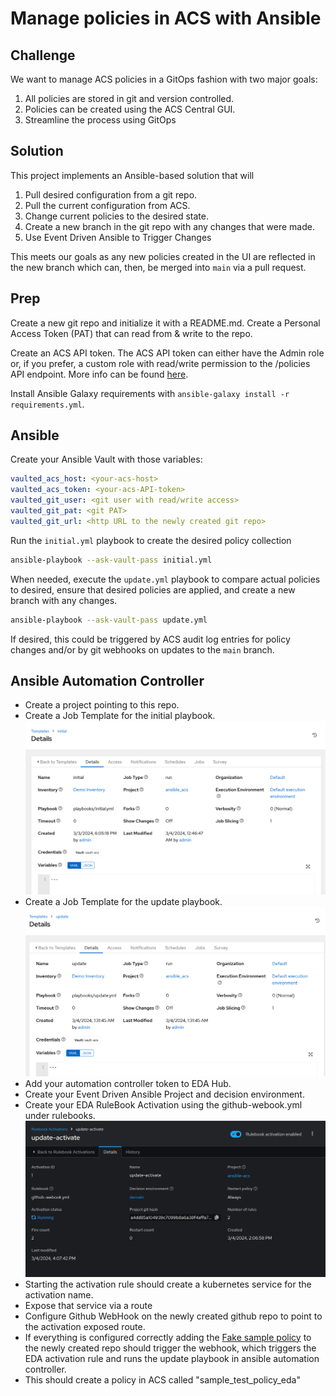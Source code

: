 # Manage policies in ACS with Ansible

## Challenge

We want to manage ACS policies in a GitOps fashion with two major goals:

1.  All policies are stored in git and version controlled.
2.  Policies can be created using the ACS Central GUI.
3. Streamline the process using GitOps

## Solution

This project implements an Ansible-based solution that will

1.  Pull desired configuration from a git repo.
2.  Pull the current configuration from ACS.
3.  Change current policies to the desired state.
4.  Create a new branch in the git repo with any changes that were made.
5. Use Event Driven Ansible to Trigger Changes

This meets our goals as any new policies created in the UI are reflected in the new branch which can, then, be merged into `main` via a pull request.

## Prep

Create a new git repo and initialize it with a README.md.  Create a Personal Access Token (PAT) that can read from & write to the repo.

Create an ACS API token.  The ACS API token can either have the Admin role or, if you prefer, a custom role with read/write permission to the /policies API endpoint.  More info can be found [here](https://docs.openshift.com/acs/3.67/cli/getting-started-cli.html#cli-authentication_cli-getting-started).

Install Ansible Galaxy requirements with `ansible-galaxy install -r requirements.yml`.

## Ansible

Create your Ansible Vault with those variables:

```yaml
vaulted_acs_host: <your-acs-host>
vaulted_acs_token: <your-acs-API-token>
vaulted_git_user: <git user with read/write access>
vaulted_git_pat: <git PAT>
vaulted_git_url: <http URL to the newly created git repo>
```

Run the `initial.yml` playbook to create the desired policy collection

```bash
ansible-playbook --ask-vault-pass initial.yml
```

When needed, execute the `update.yml` playbook to compare actual policies to desired, ensure that desired policies are applied, and create a new branch with any changes.

```bash
ansible-playbook --ask-vault-pass update.yml
```

If desired, this could be triggered by ACS audit log entries for policy changes and/or by git webhooks on updates to the `main` branch.

## Ansible Automation Controller

- Create a project pointing to this repo.
- Create a Job Template for the initial playbook.
![Initial Playbook Job Template](/images/initial-template.png)
- Create a Job Template for the update playbook.
![Update Playbook Job Template](/images/update-template.png)
- Add your automation controller token to EDA Hub.
- Create your Event Driven Ansible Project and decision environment.
- Create your EDA RuleBook Activation using the github-webook.yml under rulebooks.
![EDA Rulebook](./images/eda-rulebook-activation.png)
- Starting the activation rule should create a kubernetes service for the activation name.
- Expose that service via a route
- Configure Github WebHook on the newly created github repo to point to the activation exposed route.
- If everything is configured correctly adding the [Fake sample policy](./sample-acs-policy.json) to the newly created repo should trigger the webhook, which triggers the EDA activation rule and runs the update playbook in ansible automation controller.
- This should create a policy in ACS called "sample_test_policy_eda"
